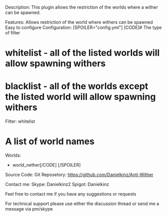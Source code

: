 Description:
This plugin allows the restriction of the worlds where a wither can be spawned.

Features:
Allows restriction of the world where withers can be spawned
Easy to configure
Configuration:
[SPOILER="config.yml"]
[CODE]# The type of filter
# whitelist - all of the listed worlds will allow spawning withers
# blacklist - all of the worlds except the listed world will allow spawning withers
Filter: whitelist

# A list of world names
Worlds:
- world_nether[/CODE]
[/SPOILER]

Source Code:
Git Reposetory: https://github.com/Danielkinz/Anti-Wither

Contact me:
Skype: Danielkinz2
Spigot: Danielkinz

Feel free to contact me if you have any suggestions or requests

For technical support please use either the discussion thread or send me a message via pm/skype
